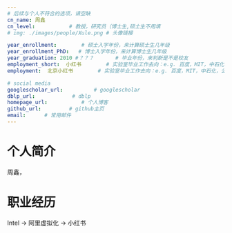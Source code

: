 ```yaml
---
# 后续与个人不符合的选项，请空缺
cn_name: 周鑫
cn_level:           # 教授，研究员（博士生,硕士生不用填
# img: ./images/people/Xule.png # 头像链接

year_enrollment:        # 硕士入学年份，来计算硕士生几年级
year_enrollment_PhD:   # 博士入学年份，来计算博士生几年级
year_graduation: 2010 #？？？       # 毕业年份，来判断是不是校友
employment_short:  小红书        # 实验室毕业工作去向：e.g. 百度，MIT，中石化，公务员
employment:  北京小红书        # 实验室毕业工作去向：e.g. 百度，MIT，中石化，公务员

# social media
googlescholar_url:          # googlescholar
dblp_url:            # dblp
homepage_url:           # 个人博客
github_url:         # github主页
email:      # 常用邮件
---
```


# 个人简介

周鑫，

# 职业经历

Intel -> 阿里虚拟化 -> 小红书
